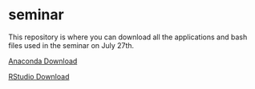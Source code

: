 # seminar
This repository is where you can download all the applications and bash files used in the seminar on July 27th.

[Anaconda Download](https://www.anaconda.com/download/)

[RStudio Download](https://www.rstudio.com/products/rstudio/download/#download)
